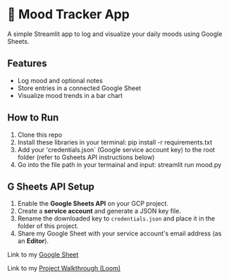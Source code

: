 # 🧠 Mood Tracker App

A simple Streamlit app to log and visualize your daily moods using Google Sheets.

## Features
- Log mood and optional notes
- Store entries in a connected Google Sheet
- Visualize mood trends in a bar chart

## How to Run

1. Clone this repo
2. Install these libraries in your terminal: 
pip install -r requirements.txt
3. Add your 'credentials.json` (Google service account key) to the root folder (refer to Gsheets API instructions below)
4. Go into the file path in your termainal and input: streamlit run mood.py

## G Sheets API Setup

1. Enable the **Google Sheets API** on your GCP project.
2. Create a **service account** and generate a JSON key file.
3. Rename the downloaded key to `credentials.json` and place it in the folder of this project. 
4. Share my Google Sheet with your service account's email address (as an **Editor**).



Link to my [Google Sheet](https://docs.google.com/spreadsheets/d/15-fXuQl3163AsnpNuQv0GypyAcfwtHPZ93MilefjPYk/edit?gid=0#gid=0)

Link to my [Project Walkthrough (Loom)](https://www.loom.com/share/a9acfc01cc0a4e3da73401d06445010f?sid=b5a7cdad-7286-4204-b2a4-5461678f3c83)
